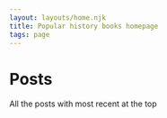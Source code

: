 ```yaml
---
layout: layouts/home.njk
title: Popular history books homepage
tags: page
---
```


# Posts

All the posts with most recent at the top